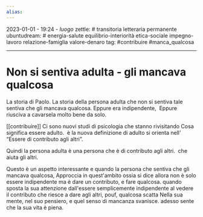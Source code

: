 ```yaml
---
alias: 
---
```

2023-01-01 - 19:24 - *luogo*
zettle: #  transitoria letteraria permanente
ubuntudream: # energia-salute equilibrio-interiorità etica-sociale impegno-lavoro relazione-famiglia valore-denaro 
tag: #contribuire #manca_qualcosa

---
# Non si sentiva adulta - gli mancava qualcosa

La storia di Paolo. La storia della persona adulta che non si sentiva tale sentiva che gli mancava qualcosa. Eppure era indipendente,  Eppure riusciva a cavarsela molto bene da solo. 

[[contribuire]]
Ci sono nuovi studi di psicologia che stanno rivisitando Cosa significa essere adulto.  è la nuova definizione di adulto si orienta nell’ “Essere di contributo agli altri”.

Quindi la persona adulta è una persona che è di contributo agli altri.  che aiuta gli altri. 

Questo è un aspetto interessante e quando la persona che sentiva che gli mancava qualcosa, Approccia in quest'ambito ossia si dice allora non è solo essere indipendente ma è dare un contributo, e fare qualcosa. quando sposta la sua attenzione dall'essere semplicemente indipendente al vedere il contributo che riesce a dare agli altri, pouf, qualcosa scatta Nella sua mente, nel suo pensiero, e quel senso di mancanza svanisce. adesso sente che la sua vita è piena.
